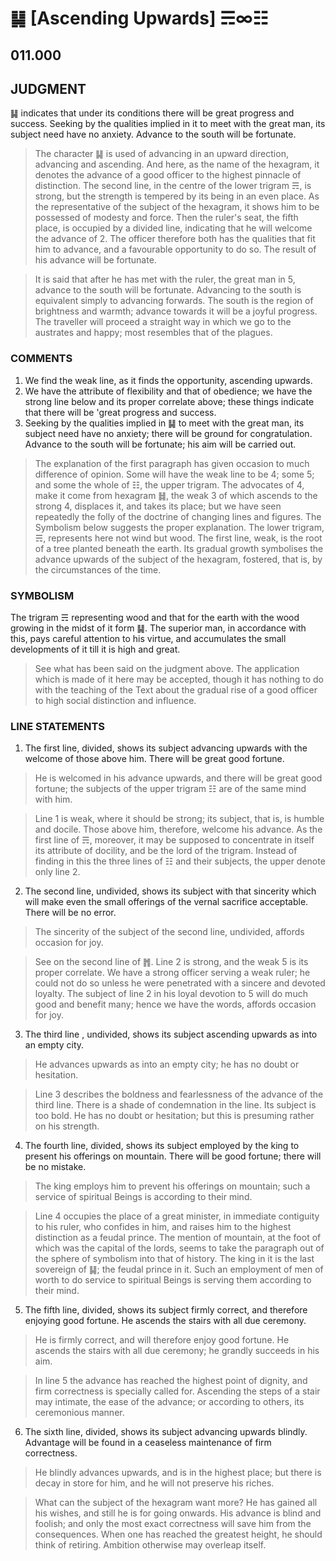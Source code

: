 # ䷭ [Ascending Upwards] ☴∞☷

## 011.000

## JUDGMENT

䷭ indicates that under its conditions there will be great progress and success. Seeking by the qualities implied in it to meet with the great man, its subject need have no anxiety. Advance to the south will be fortunate.

> The character ䷭ is used of advancing in an upward direction, advancing and ascending. And here, as the name of the hexagram, it denotes the advance of a good officer to the highest pinnacle of distinction. The second line, in the centre of the lower trigram ☴, is strong, but the strength is tempered by its being in an even place. As the representative of the subject of the hexagram, it shows him to be possessed of modesty and force. Then the ruler's seat, the fifth place, is occupied by a divided line, indicating that he will welcome the advance of 2. The officer therefore both has the qualities that fit him to advance, and a favourable opportunity to do so. The result of his advance will be fortunate.

> It is said that after he has met with the ruler, the great man in 5, advance to the south will be fortunate. Advancing to the south is equivalent simply to advancing forwards. The south is the region of brightness and warmth; advance towards it will be a joyful progress. The traveller will proceed a straight way in which we go to the austrates and happy; most resembles that of the plagues.

### COMMENTS

1. We find the weak line, as it finds the opportunity, ascending upwards.
2. We have the attribute of flexibility and that of obedience; we have the strong line below and its proper correlate above; these things indicate that there will be 'great progress and success.
3. Seeking by the qualities implied in ䷭ to meet with the great man, its subject need have no anxiety; there will be ground for congratulation. Advance to the south will be fortunate; his aim will be carried out.

> The explanation of the first paragraph has given occasion to much difference of opinion. Some will have the weak line to be 4; some 5; and some the whole of ☷, the upper trigram. The advocates of 4, make it come from hexagram ䷧, the weak 3 of which ascends to the strong 4, displaces it, and takes its place; but we have seen repeatedly the folly of the doctrine of changing lines and figures. The Symbolism below suggests the proper explanation. The lower trigram, ☴, represents here not wind but wood. The first line, weak, is the root of a tree planted beneath the earth. Its gradual growth symbolises the advance upwards of the subject of the hexagram, fostered, that is, by the circumstances of the time.

### SYMBOLISM

The trigram ☴ representing wood and that for the earth with the wood growing in the midst of it form ䷭. The superior man, in accordance with this, pays careful attention to his virtue, and accumulates the small developments of it till it is high and great.

> See what has been said on the judgment above. The application which is made of it here may be accepted, though it has nothing to do with the teaching of the Text about the gradual rise of a good officer to high social distinction and influence.

### LINE STATEMENTS

1. The first line, divided, shows its subject advancing upwards with the welcome of those above him. There will be great good fortune.

> He is welcomed in his advance upwards, and there will be great good fortune; the subjects of the upper trigram ☷ are of the same mind with him.

> Line 1 is weak, where it should be strong; its subject, that is, is humble and docile. Those above him, therefore, welcome his advance. As the first line of ☴, moreover, it may be supposed to concentrate in itself its attribute of docility, and be the lord of the trigram. Instead of finding in this the three lines of ☷ and their subjects, the upper denote only line 2.

2. The second line, undivided, shows its subject with that sincerity which will make even the small offerings of the vernal sacrifice acceptable. There will be no error.

> The sincerity of the subject of the second line, undivided, affords occasion for joy.

> See on the second line of ䷬. Line 2 is strong, and the weak 5 is its proper correlate. We have a strong officer serving a weak ruler; he could not do so unless he were penetrated with a sincere and devoted loyalty. The subject of line 2 in his loyal devotion to 5 will do much good and benefit many; hence we have the words, affords occasion for joy.

3. The third line , undivided, shows its subject ascending upwards as into an empty city.

> He advances upwards as into an empty city; he has no doubt or hesitation.

> Line 3 describes the boldness and fearlessness of the advance of the third line. There is a shade of condemnation in the line. Its subject is too bold. He has no doubt or hesitation; but this is presuming rather on his strength.

4. The fourth line, divided, shows its subject employed by the king to present his offerings on mountain. There will be good fortune; there will be no mistake.

> The king employs him to prevent his offerings on mountain; such a service of spiritual Beings is according to their mind.

> Line 4 occupies the place of a great minister, in immediate contiguity to his ruler, who confides in him, and raises him to the highest distinction as a feudal prince. The mention of mountain, at the foot of which was the capital of the lords, seems to take the paragraph out of the sphere of symbolism into that of history. The king in it is the last sovereign of ䷭; the feudal prince in it. Such an employment of men of worth to do service to spiritual Beings is serving them according to their mind.

5. The fifth line, divided, shows its subject firmly correct, and therefore enjoying good fortune. He ascends the stairs with all due ceremony.

> He is firmly correct, and will therefore enjoy good fortune. He ascends the stairs with all due ceremony; he grandly succeeds in his aim.

> In line 5 the advance has reached the highest point of dignity, and firm correctness is specially called for. Ascending the steps of a stair may intimate, the ease of the advance; or according to others, its ceremonious manner.

6. The sixth line, divided, shows its subject advancing upwards blindly. Advantage will be found in a ceaseless maintenance of firm correctness.

> He blindly advances upwards, and is in the highest place; but there is decay in store for him, and he will not preserve his riches.

> What can the subject of the hexagram want more? He has gained all his wishes, and still he is for going onwards. His advance is blind and foolish; and only the most exact correctness will save him from the consequences. When one has reached the greatest height, he should think of retiring. Ambition otherwise may overleap itself.
